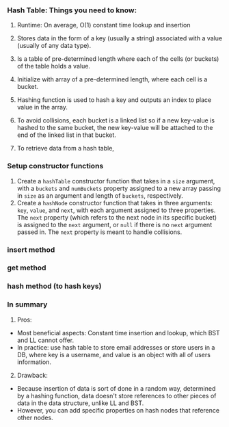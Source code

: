 ### Hash Table: Things you need to know:
1. Runtime: On average, O(1) constant time lookup and insertion
2. Stores data in the form of a key (usually a string) associated with a value (usually of any data type).
3. Is a table of pre-determined length where each of the cells (or buckets) of the table holds a value.
4. Initialize with array of a pre-determined length, where each cell is a bucket.
5. Hashing function is used to hash a key and outputs an index to place value in the array.
6. To avoid collisions, each bucket is a linked list so if a new key-value is hashed to the same bucket, the new key-value will be attached to the end of the linked list in that bucket.

7. To retrieve data from a hash table,

### Setup constructor functions
1. Create a `hashTable` constructor function that takes in a `size` argument, with a `buckets` and `numBuckets` property assigned to a new array passing in `size` as an argument and length of `buckets`, respectively.
2. Create a `hashNode` constructor function that takes in three arguments: `key`, `value`, and `next`, with each argument assigned to three properties. The `next` property (which refers to the next node in its specific bucket) is assigned to the `next` argument, or `null` if there is no `next` argument passed in. The `next` property is meant to handle collisions.

### insert method


### get method


### hash method (to hash keys)


### In summary
1. Pros:
- Most beneficial aspects: Constant time insertion and lookup, which BST and LL cannot offer.
- In practice: use hash table to store email addresses or store users in a DB, where key is a username, and value is an object with all of users information.

2. Drawback:
- Because insertion of data is sort of done in a random way, determined by a hashing function, data doesn't store references to other pieces of data in the data structure, unlike LL and BST.
- However, you can add specific properties on hash nodes that reference other nodes. 
